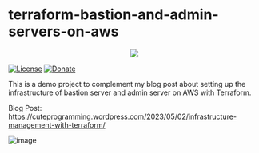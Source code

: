 # terraform-bastion-and-admin-servers-on-aws

<div align="center">
    <img src="https://gclstorage.blob.core.windows.net/images/terraform-bastion-and-admin-servers-on-aws-banner.png" />
</div>

[![License](https://img.shields.io/badge/License-Apache_2.0-blue.svg)](https://opensource.org/licenses/Apache-2.0)
[![Donate](https://img.shields.io/badge/$-donate-ff69b4.svg)](https://www.buymeacoffee.com/chunlin)

This is a demo project to complement my blog post about setting up the infrastructure of bastion server and admin server on AWS with Terraform.

Blog Post: https://cuteprogramming.wordpress.com/2023/05/02/infrastructure-management-with-terraform/

![image](https://user-images.githubusercontent.com/8535306/235587625-778fbe05-efd2-4233-8b51-c797fe55fa66.png)
